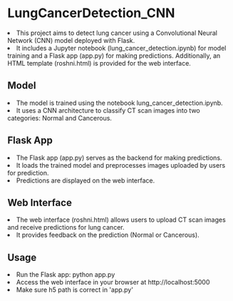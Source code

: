 # LungCancerDetection_CNN

<li>This project aims to detect lung cancer using a Convolutional Neural Network (CNN) model deployed with Flask.</li>
<li>It includes a Jupyter notebook (lung_cancer_detection.ipynb) for model training and a Flask app (app.py) for making predictions. Additionally, an HTML template (roshni.html) is provided for the web interface.</li>

## Model
<li>The model is trained using the notebook lung_cancer_detection.ipynb.</li>
<li>It uses a CNN architecture to classify CT scan images into two categories: Normal and Cancerous.</li>

## Flask App
<li>The Flask app (app.py) serves as the backend for making predictions.</li>
<li>It loads the trained model and preprocesses images uploaded by users for prediction.</li>
<li>Predictions are displayed on the web interface.</li>
  
## Web Interface
<li>The web interface (roshni.html) allows users to upload CT scan images and receive predictions for lung cancer.</li>
<li>It provides feedback on the prediction (Normal or Cancerous).</li>

## Usage
<li>Run the Flask app: python app.py</li>
<li>Access the web interface in your browser at http://localhost:5000</li>
<li>Make sure h5 path is correct in 'app.py'</li>
